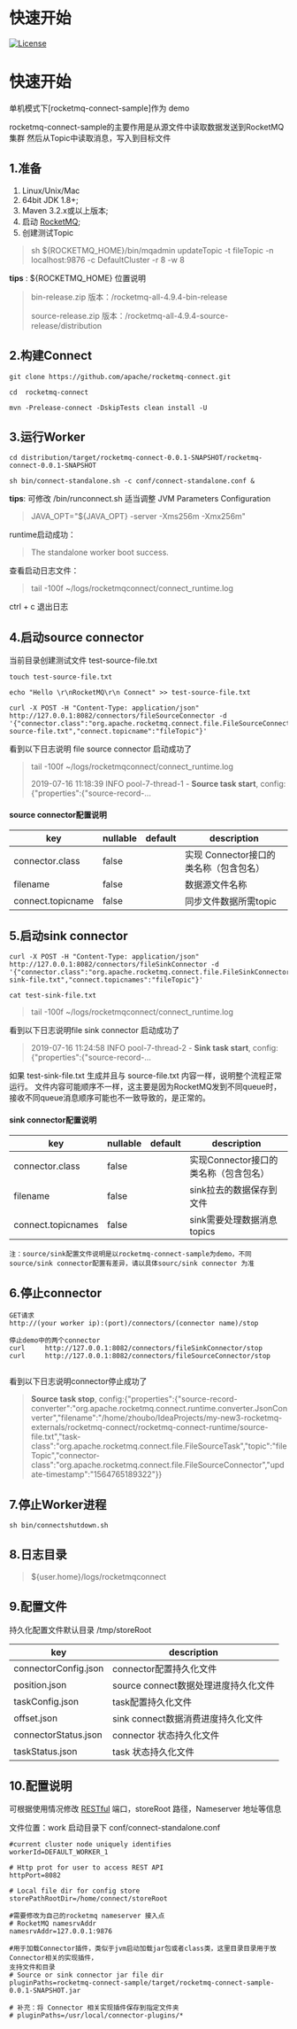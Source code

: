 # 快速开始

[![License](https://img.shields.io/badge/license-Apache%202-4EB1BA.svg)](https://www.apache.org/licenses/LICENSE-2.0.html)

# 快速开始

单机模式下[rocketmq-connect-sample]作为 demo

rocketmq-connect-sample的主要作用是从源文件中读取数据发送到RocketMQ集群 然后从Topic中读取消息，写入到目标文件

## 1.准备

1. Linux/Unix/Mac
2. 64bit JDK 1.8+;
3. Maven 3.2.x或以上版本;
4. 启动 [RocketMQ](https://rocketmq.apache.org/docs/quick-start/);
5. 创建测试Topic
> sh ${ROCKETMQ_HOME}/bin/mqadmin updateTopic -t fileTopic -n localhost:9876 -c DefaultCluster -r 8 -w 8


**tips** : ${ROCKETMQ_HOME} 位置说明

>bin-release.zip 版本：/rocketmq-all-4.9.4-bin-release
>
>source-release.zip 版本：/rocketmq-all-4.9.4-source-release/distribution


## 2.构建Connect

```
git clone https://github.com/apache/rocketmq-connect.git

cd  rocketmq-connect

mvn -Prelease-connect -DskipTests clean install -U

```

## 3.运行Worker

```
cd distribution/target/rocketmq-connect-0.0.1-SNAPSHOT/rocketmq-connect-0.0.1-SNAPSHOT

sh bin/connect-standalone.sh -c conf/connect-standalone.conf &

```
**tips**: 可修改 /bin/runconnect.sh 适当调整 JVM Parameters Configuration

>JAVA_OPT="${JAVA_OPT} -server -Xms256m -Xmx256m"

runtime启动成功：

>The standalone worker boot success.

查看启动日志文件：

>tail -100f ~/logs/rocketmqconnect/connect_runtime.log

ctrl + c 退出日志

## 4.启动source connector

当前目录创建测试文件 test-source-file.txt
```
touch test-source-file.txt

echo "Hello \r\nRocketMQ\r\n Connect" >> test-source-file.txt

curl -X POST -H "Content-Type: application/json" http://127.0.0.1:8082/connectors/fileSourceConnector -d '{"connector.class":"org.apache.rocketmq.connect.file.FileSourceConnector","filename":"test-source-file.txt","connect.topicname":"fileTopic"}'
```

看到以下日志说明 file source connector 启动成功了

>tail -100f ~/logs/rocketmqconnect/connect_runtime.log
>
>2019-07-16 11:18:39 INFO pool-7-thread-1 - **Source task start**, config:{"properties":{"source-record-...

#### source connector配置说明

| key               | nullable | default              | description              |
|-------------------| -------- | ---------------------|--------------------------|
| connector.class   | false    |                      | 实现 Connector接口的类名称（包含包名） |
| filename          | false    |                      | 数据源文件名称                  |
| connect.topicname | false    |                      | 同步文件数据所需topic            |


## 5.启动sink connector

```
curl -X POST -H "Content-Type: application/json" http://127.0.0.1:8082/connectors/fileSinkConnector -d '{"connector.class":"org.apache.rocketmq.connect.file.FileSinkConnector","filename":"test-sink-file.txt","connect.topicnames":"fileTopic"}'

cat test-sink-file.txt
```


> tail -100f ~/logs/rocketmqconnect/connect_runtime.log

看到以下日志说明file sink connector 启动成功了

> 2019-07-16 11:24:58 INFO pool-7-thread-2 - **Sink task start**, config:{"properties":{"source-record-...

如果 test-sink-file.txt 生成并且与 source-file.txt 内容一样，说明整个流程正常运行。
文件内容可能顺序不一样，这主要是因为RocketMQ发到不同queue时，接收不同queue消息顺序可能也不一致导致的，是正常的。

#### sink connector配置说明

| key                | nullable | default | description                                                                            |
|--------------------| -------- | ------- | -------------------------------------------------------------------------------------- |
| connector.class    | false    |         | 实现Connector接口的类名称（包含包名）                                                  |
| filename           | false    |         | sink拉去的数据保存到文件                                               |
| connect.topicnames | false    |         | sink需要处理数据消息topics                                             |

```  
注：source/sink配置文件说明是以rocketmq-connect-sample为demo，不同source/sink connector配置有差异，请以具体sourc/sink connector 为准
```

## 6.停止connector

```shell
GET请求  
http://(your worker ip):(port)/connectors/(connector name)/stop

停止demo中的两个connector
curl     http://127.0.0.1:8082/connectors/fileSinkConnector/stop
curl     http://127.0.0.1:8082/connectors/fileSourceConnector/stop
    
```
看到以下日志说明connector停止成功了

>**Source task stop**, config:{"properties":{"source-record-converter":"org.apache.rocketmq.connect.runtime.converter.JsonConverter","filename":"/home/zhoubo/IdeaProjects/my-new3-rocketmq-externals/rocketmq-connect/rocketmq-connect-runtime/source-file.txt","task-class":"org.apache.rocketmq.connect.file.FileSourceTask","topic":"fileTopic","connector-class":"org.apache.rocketmq.connect.file.FileSourceConnector","update-timestamp":"1564765189322"}}

## 7.停止Worker进程

```
sh bin/connectshutdown.sh
```

## 8.日志目录

>${user.home}/logs/rocketmqconnect

## 9.配置文件

持久化配置文件默认目录 /tmp/storeRoot

| key                  | description               |
|----------------------|---------------------------|
| connectorConfig.json | connector配置持久化文件          |
| position.json        | source connect数据处理进度持久化文件 |
| taskConfig.json      | task配置持久化文件               |
| offset.json          | sink connect数据消费进度持久化文件   |
| connectorStatus.json | connector 状态持久化文件         |
| taskStatus.json      | task 状态持久化文件              |

## 10.配置说明

可根据使用情况修改 [RESTful](https://restfulapi.cn/) 端口，storeRoot 路径，Nameserver 地址等信息

文件位置：work 启动目录下 conf/connect-standalone.conf

```shell
#current cluster node uniquely identifies
workerId=DEFAULT_WORKER_1

# Http prot for user to access REST API
httpPort=8082

# Local file dir for config store
storePathRootDir=/home/connect/storeRoot

#需要修改为自己的rocketmq nameserver 接入点
# RocketMQ namesrvAddr
namesrvAddr=127.0.0.1:9876  

#用于加载Connector插件，类似于jvm启动加载jar包或者class类，这里目录目录用于放Connector相关的实现插件，
支持文件和目录
# Source or sink connector jar file dir
pluginPaths=rocketmq-connect-sample/target/rocketmq-connect-sample-0.0.1-SNAPSHOT.jar

# 补充：将 Connector 相关实现插件保存到指定文件夹 
# pluginPaths=/usr/local/connector-plugins/*
```